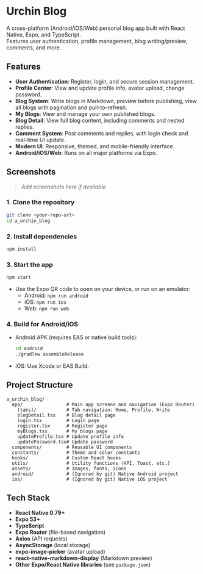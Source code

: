 # Urchin Blog

A cross-platform (Android/iOS/Web) personal blog app built with React Native, Expo, and TypeScript.  
Features user authentication, profile management, blog writing/preview, comments, and more.

## Features

- **User Authentication**: Register, login, and secure session management.
- **Profile Center**: View and update profile info, avatar upload, change password.
- **Blog System**: Write blogs in Markdown, preview before publishing, view all blogs with pagination and pull-to-refresh.
- **My Blogs**: View and manage your own published blogs.
- **Blog Detail**: View full blog content, including comments and nested replies.
- **Comment System**: Post comments and replies, with login check and real-time UI update.
- **Modern UI**: Responsive, themed, and mobile-friendly interface.
- **Android/iOS/Web**: Runs on all major platforms via Expo.

## Screenshots

> _Add screenshots here if available_

### 1. Clone the repository

```bash
git clone <your-repo-url>
cd a_urchin_blog
```

### 2. Install dependencies

```bash
npm install
```

### 3. Start the app

```bash
npm start
```

- Use the Expo QR code to open on your device, or run on an emulator:
  - Android: `npm run android`
  - iOS: `npm run ios`
  - Web: `npm run web`

### 4. Build for Android/iOS

- Android APK (requires EAS or native build tools):
  ```bash
  cd android
  ./gradlew assembleRelease
  ```
- iOS: Use Xcode or EAS Build.

## Project Structure

```
a_urchin_blog/
  app/                # Main app screens and navigation (Expo Router)
    (tabs)/           # Tab navigation: Home, Profile, Write
    blogDetail.tsx    # Blog detail page
    login.tsx         # Login page
    register.tsx      # Register page
    myBlogs.tsx       # My blogs page
    updateProfile.tsx # Update profile info
    updatePassword.tsx# Update password
  components/         # Reusable UI components
  constants/          # Theme and color constants
  hooks/              # Custom React hooks
  utils/              # Utility functions (API, Toast, etc.)
  assets/             # Images, fonts, icons
  android/            # (Ignored by git) Native Android project
  ios/                # (Ignored by git) Native iOS project
```

## Tech Stack

- **React Native 0.79+**
- **Expo 53+**
- **TypeScript**
- **Expo Router** (file-based navigation)
- **Axios** (API requests)
- **AsyncStorage** (local storage)
- **expo-image-picker** (avatar upload)
- **react-native-markdown-display** (Markdown preview)
- **Other Expo/React Native libraries** (see `package.json`)

